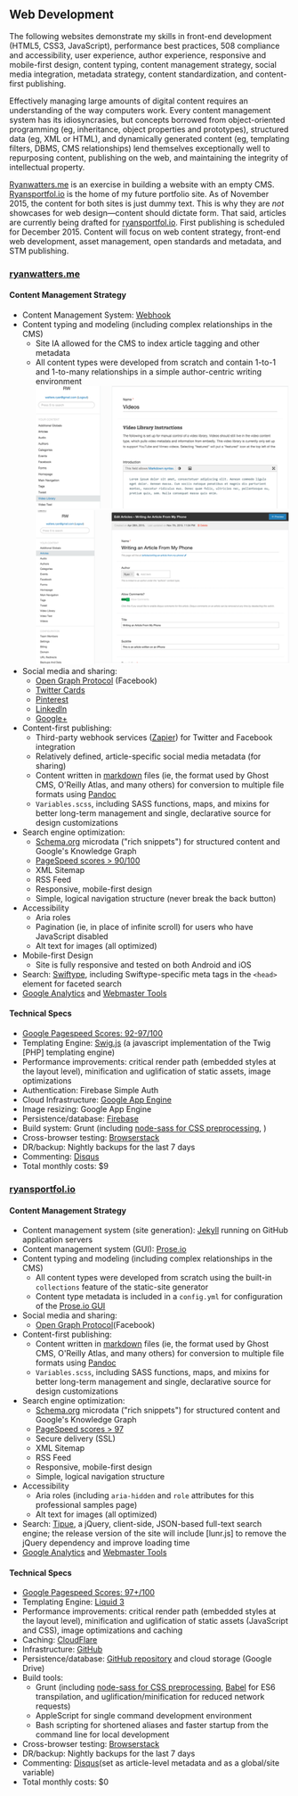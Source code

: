 ## Web Development

The following websites demonstrate my skills in front-end development (HTML5, CSS3, JavaScript), performance best practices, 508 compliance and accessibility, user experience, author experience, responsive and mobile-first design, content typing, content management strategy, social media integration, metadata strategy, content standardization, and content-first publishing.

Effectively managing large amounts of digital content requires an understanding of the way computers work. Every content management system has its idiosyncrasies, but concepts borrowed from object-oriented programming (eg, inheritance, object properties and prototypes), structured data (eg, XML or HTML), and dynamically generated content (eg, templating filters, DBMS, CMS relationships) lend themselves exceptionally well to repurposing content, publishing on the web, and maintaining the integrity of intellectual property. 

[Ryanwatters.me](http://www.ryanwatters.me) is an exercise in building a website with an empty CMS. [Ryansportfol.io](https://ryansportfol.io) is the home of my future portfolio site. As of November 2015, the content for both sites is just dummy text. This is why they are *not* showcases for web design&mdash;content should dictate form. That said, articles are currently being drafted for [ryansportfol.io](https://ryansportfol.io). First publishing is scheduled for December 2015. Content will focus on web content strategy, front-end web development, asset management, open standards and metadata, and STM publishing.

### [ryanwatters.me](http://www.ryanwatters.me)

#### Content Management Strategy

* Content Management System: [Webhook](http://www.webhook.com)
* Content typing and modeling (including complex relationships in the CMS)
    - Site IA allowed for the CMS to index article tagging and other metadata
    - All content types were developed from scratch and contain 1-to-1 and 1-to-many relationships in a simple author-centric writing environment
    ![First screenshot of content types in the Webhook CMS](/assets/images/samples/webhookcms-1.png)
    ![Secont screenshot of content types in the Webhook CMS](/assets/images/samples/webhookcms-2.png)  
* Social media and sharing: 
    - [Open Graph Protocol](http://ogp.me/) (Facebook)
    - [Twitter Cards](https://dev.twitter.com/cards/)
    - [Pinterest](https://developers.pinterest.com)
    - [LinkedIn](https://developer.linkedin.com)
    - [Google+](https://developers.google.com/+/?hl=en)
* Content-first publishing:
    - Third-party webhook services ([Zapier](https://zapier.com/)) for Twitter and Facebook integration
    - Relatively defined, article-specific social media metadata (for sharing)
    - Content written in [markdown](https://daringfireball.net/projects/markdown/) files (ie, the format used by Ghost CMS, O'Reilly Atlas, and many others) for conversion to multiple file formats using [Pandoc](http://pandoc.org/)
    - `Variables.scss`, including SASS functions, maps, and mixins for better long-term management and single, declarative source for design customizations
* Search engine optimization:
    - [Schema.org](http://schema.org/) microdata ("rich snippets") for structured content and Google's Knowledge Graph
    - [PageSpeed scores > 90/100](https://developers.google.com/speed/pagespeed/insights/?url=ryanwatters.me)
    - XML Sitemap
    - RSS Feed
    - Responsive, mobile-first design
    - Simple, logical navigation structure (never break the back button)
* Accessibility
    - Aria roles
    - Pagination (ie, in place of infinite scroll) for users who have JavaScript disabled
    - Alt text for images (all optimized)
* Mobile-first Design
    - Site is fully responsive and tested on both Android and iOS
* Search: [Swiftype](https://swiftype.com/), including Swiftype-specific meta tags in the `<head>` element for faceted search
* [Google Analytics](https://www.google.com/analytics/) and [Webmaster Tools](https://www.google.com/webmasters/tools/)

#### Technical Specs

* [Google Pagespeed Scores: 92-97/100](https://developers.google.com/speed/pagespeed/insights/?url=ryanwatters.me)
* Templating Engine: [Swig.js](http://paularmstrong.github.io/swig/) (a javascript implementation of the Twig [PHP] templating engine)
* Performance improvements: critical render path (embedded styles at the layout level), minification and uglification of static assets, image optimizations
* Authentication: Firebase Simple Auth
* Cloud Infrastructure: [Google App Engine](https://appengine.google.com)
* Image resizing: Google App Engine
* Persistence/database: [Firebase](https://www.firebase.com/)
* Build system: Grunt (including [node-sass for CSS preprocessing](https://github.com/sass/node-sass),  )
* Cross-browser testing: [Browserstack](https://www.browserstack.com/)
* DR/backup: Nightly backups for the last 7 days
* Commenting: [Disqus](https://disqus.com/)
* Total monthly costs: $9

### [ryansportfol.io](https://ryansportfolio)

#### Content Management Strategy

* Content management system (site generation): [Jekyll](https://jekyllrb.com) running on GitHub application servers
* Content management system (GUI): [Prose.io](http://www.prose.io)
* Content typing and modeling (including complex relationships in the CMS)
    - All content types were developed from scratch using the built-in `collections` feature of the static-site generator
    - Content type metadata is included in a `config.yml` for configuration of the [Prose.io GUI](http://www.prose.io) 
* Social media and sharing: 
    - [Open Graph Protocol](http://ogp.me/)(Facebook)
* Content-first publishing:
    - Content written in [markdown](https://daringfireball.net/projects/markdown/) files (ie, the format used by Ghost CMS, O'Reilly Atlas, and many others) for conversion to multiple file formats using [Pandoc](http://pandoc.org/)
    - `Variables.scss`, including SASS functions, maps, and mixins for better long-term management and single, declarative source for design customizations
* Search engine optimization:
    - [Schema.org](http://schema.org/) microdata ("rich snippets") for structured content and Google's Knowledge Graph
    - [PageSpeed scores > 97](https://developers.google.com/speed/pagespeed/insights/?url=ryansportfol.io)
    - Secure delivery (SSL)
    - XML Sitemap
    - RSS Feed
    - Responsive, mobile-first design
    - Simple, logical navigation structure
* Accessibility
    - Aria roles (including `aria-hidden` and `role` attributes for this professional samples page)
    - Alt text for images (all optimized)
* Search: [Tipue](http://www.tipue.com/search/), a jQuery, client-side, JSON-based full-text search engine; the release version of the site will include [lunr.js] to remove the jQuery dependency and improve loading time
* [Google Analytics](https://www.google.com/analytics/) and [Webmaster Tools](https://www.google.com/webmasters/tools/)

#### Technical Specs

* [Google Pagespeed Scores: 97+/100](https://developers.google.com/speed/pagespeed/insights/?url=ryanwatters.me)
* Templating Engine: [Liquid 3](http://liquidmarkup.org/)
* Performance improvements: critical render path (embedded styles at the layout level), minification and uglification of static assets (JavaScript and CSS), image optimizations and caching
* Caching: [CloudFlare](https://www.cloudflare.com)
* Infrastructure: [GitHub](https://pages.github.com/)
* Persistence/database: [GitHub repository](https://www.github.com/rdwatters) and cloud storage (Google Drive)
* Build tools:
    - Grunt (including [node-sass for CSS preprocessing](https://github.com/sass/node-sass), [Babel](https://babeljs.io/) for ES6 transpilation, and uglification/minification for reduced network requests)
    - AppleScript for single command development environment
    - Bash scripting for shortened aliases and faster startup from the command line for local development
* Cross-browser testing: [Browserstack](https://www.browserstack.com/)
* DR/backup: Nightly backups for the last 7 days
* Commenting: [Disqus](https://disqus.com/)(set as article-level metadata and as a global/site variable)
* Total monthly costs: $0
